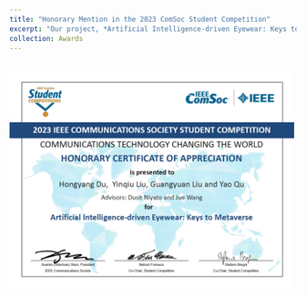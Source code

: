 ```yaml
---
title: "Honorary Mention in the 2023 ComSoc Student Competition"
excerpt: "Our project, *Artificial Intelligence-driven Eyewear: Keys to Metaverse,* received an Honorary Mention in the 2023 ComSoc Student Competition *Communications Technology Changing the World.* Our project to be recognized as one of the top 16 projects globally. <br/><img src='/images/stucom.png' width = "500">"
collection: Awards
---
```


<br/><img src='/images/stucom.png' width = "500">
